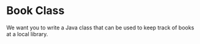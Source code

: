 # Book Class

We want you to write a Java class that can be used to keep track of books at a local library. 
